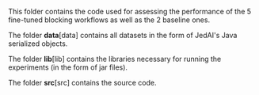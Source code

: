 This folder contains the code used for assessing the performance of the 5 fine-tuned blocking workflows as well as the 2 baseline ones.

The folder **data**[data] contains all datasets in the form of JedAI's Java serialized objects.

The folder **lib**[lib] contains the libraries necessary for running the experiments (in the form of jar files).

The folder **src**[src] contains the source code.
